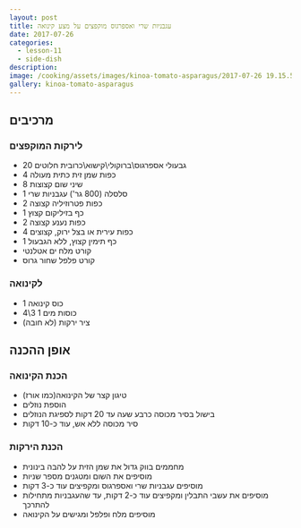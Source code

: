 ```yaml
---
layout: post
title: עגבניות שרי ואספרגוס מוקפצים על מצע קינואה
date: 2017-07-26
categories:
  - lesson-11
  - side-dish
description: 
image: /cooking/assets/images/kinoa-tomato-asparagus/2017-07-26 19.15.59.jpg
gallery: kinoa-tomato-asparagus
---
```


## מרכיבים

### לירקות המוקפצים

- 20 גבעולי אספרגוס\ברוקולי\קישוא\כרובית חלוטים
- 4 כפות שמן זית כתית מעולה
- 8 שיני שום קצוצות
- 1 סלסלה (800 גר') עגבניות שרי
- 2 כפות פטרוזיליה קצוצה
- 1 כף בזיליקום קצוץ
- 2 כפות נענע קצוצה
- 4 כפות עירית או בצל ירוק, קצוצים
- 1 כף תימין קצוץ, ללא הגבעול
- קורט מלח ים אטלנטי
- קורט פלפל שחור גרוס

###  לקינואה
- 1 כוס קינואה
- 4\3 1 כוסות מים
- ציר ירקות (לא חובה)

## אופן ההכנה

### הכנת הקינואה

- טיגון קצר של הקינואה(כמו אורז)
- הוספת נוזלים
- בישול בסיר מכוסה כרבע שעה עד 20 דקות לספיגת הנוזלים
- סיר מכוסה ללא אש, עוד כ-10 דקות

### הכנת הירקות

- מחממים בווק גדול את שמן הזית על להבה בינונית
- מוסיפים את השום ומטגנים מספר שניות
- מוסיפים עגבניות שרי ואספרגוס ומקפיצים עוד כ-3 דקות
- מוסיפים את עשבי התבלין ומקפיצים עוד כ-2 דקות, עד שהעגבניות מתחילות להתרכך
- מוסיפים מלח ופלפל ומגישים על הקינואה
 
